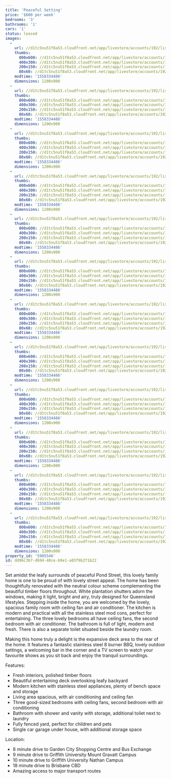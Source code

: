 ```yaml
---
title: 'Peaceful Setting'
price: '$600 per week'
bedrooms: '3'
bathrooms: '1'
cars: '1'
status: leased
images:
  -
    url: //d1tc5nu51f8a53.cloudfront.net/app/livestore/accounts/192/listings/1922094/images/Pond-22-Front-Daynes_3839-1a41-88e7-c2fa-762f-fdbc-a493-550f_20190520044041.jpg
    thumbs:
      800x600: //d1tc5nu51f8a53.cloudfront.net/app/livestore/accounts/192/listings/1922094/images/Pond-22-Front-Daynes_3839-1a41-88e7-c2fa-762f-fdbc-a493-550f_20190520044041_800x600.jpg
      400x300: //d1tc5nu51f8a53.cloudfront.net/app/livestore/accounts/192/listings/1922094/images/Pond-22-Front-Daynes_3839-1a41-88e7-c2fa-762f-fdbc-a493-550f_20190520044041_400x300.jpg
      200x150: //d1tc5nu51f8a53.cloudfront.net/app/livestore/accounts/192/listings/1922094/images/Pond-22-Front-Daynes_3839-1a41-88e7-c2fa-762f-fdbc-a493-550f_20190520044041_200x150.jpg
      80x60: //d1tc5nu51f8a53.cloudfront.net/app/livestore/accounts/192/listings/1922094/images/Pond-22-Front-Daynes_3839-1a41-88e7-c2fa-762f-fdbc-a493-550f_20190520044041_80x60.jpg
    modtime: '1558334486'
    dimensions: 1200x900
  -
    url: //d1tc5nu51f8a53.cloudfront.net/app/livestore/accounts/192/listings/1922094/images/Pond-22-Deck-Daynes-_59d7-7c9a-ca23-bd1a-3a98-4a23-1859-5f9f_20190520043853.jpg
    thumbs:
      800x600: //d1tc5nu51f8a53.cloudfront.net/app/livestore/accounts/192/listings/1922094/images/Pond-22-Deck-Daynes-_59d7-7c9a-ca23-bd1a-3a98-4a23-1859-5f9f_20190520043853_800x600.jpg
      400x300: //d1tc5nu51f8a53.cloudfront.net/app/livestore/accounts/192/listings/1922094/images/Pond-22-Deck-Daynes-_59d7-7c9a-ca23-bd1a-3a98-4a23-1859-5f9f_20190520043853_400x300.jpg
      200x150: //d1tc5nu51f8a53.cloudfront.net/app/livestore/accounts/192/listings/1922094/images/Pond-22-Deck-Daynes-_59d7-7c9a-ca23-bd1a-3a98-4a23-1859-5f9f_20190520043853_200x150.jpg
      80x60: //d1tc5nu51f8a53.cloudfront.net/app/livestore/accounts/192/listings/1922094/images/Pond-22-Deck-Daynes-_59d7-7c9a-ca23-bd1a-3a98-4a23-1859-5f9f_20190520043853_80x60.jpg
    modtime: '1558334486'
    dimensions: 1200x900
  -
    url: //d1tc5nu51f8a53.cloudfront.net/app/livestore/accounts/192/listings/1922094/images/Pond-22-Deck2-Daynes_8ed3-93d1-36e5-e654-27c7-9035-9350-f350_20190520043849.jpg
    thumbs:
      800x600: //d1tc5nu51f8a53.cloudfront.net/app/livestore/accounts/192/listings/1922094/images/Pond-22-Deck2-Daynes_8ed3-93d1-36e5-e654-27c7-9035-9350-f350_20190520043849_800x600.jpg
      400x300: //d1tc5nu51f8a53.cloudfront.net/app/livestore/accounts/192/listings/1922094/images/Pond-22-Deck2-Daynes_8ed3-93d1-36e5-e654-27c7-9035-9350-f350_20190520043849_400x300.jpg
      200x150: //d1tc5nu51f8a53.cloudfront.net/app/livestore/accounts/192/listings/1922094/images/Pond-22-Deck2-Daynes_8ed3-93d1-36e5-e654-27c7-9035-9350-f350_20190520043849_200x150.jpg
      80x60: //d1tc5nu51f8a53.cloudfront.net/app/livestore/accounts/192/listings/1922094/images/Pond-22-Deck2-Daynes_8ed3-93d1-36e5-e654-27c7-9035-9350-f350_20190520043849_80x60.jpg
    modtime: '1558334486'
    dimensions: 1200x900
  -
    url: //d1tc5nu51f8a53.cloudfront.net/app/livestore/accounts/192/listings/1922094/images/Pond-22-Backyard-Day_92af-f084-d0d7-8c14-7e4d-f88a-c1c8-f2ab_20190520044046.jpg
    thumbs:
      800x600: //d1tc5nu51f8a53.cloudfront.net/app/livestore/accounts/192/listings/1922094/images/Pond-22-Backyard-Day_92af-f084-d0d7-8c14-7e4d-f88a-c1c8-f2ab_20190520044046_800x600.jpg
      400x300: //d1tc5nu51f8a53.cloudfront.net/app/livestore/accounts/192/listings/1922094/images/Pond-22-Backyard-Day_92af-f084-d0d7-8c14-7e4d-f88a-c1c8-f2ab_20190520044046_400x300.jpg
      200x150: //d1tc5nu51f8a53.cloudfront.net/app/livestore/accounts/192/listings/1922094/images/Pond-22-Backyard-Day_92af-f084-d0d7-8c14-7e4d-f88a-c1c8-f2ab_20190520044046_200x150.jpg
      80x60: //d1tc5nu51f8a53.cloudfront.net/app/livestore/accounts/192/listings/1922094/images/Pond-22-Backyard-Day_92af-f084-d0d7-8c14-7e4d-f88a-c1c8-f2ab_20190520044046_80x60.jpg
    modtime: '1558334486'
    dimensions: 1200x900
  -
    url: //d1tc5nu51f8a53.cloudfront.net/app/livestore/accounts/192/listings/1922094/images/Pond-22-Living2-Dayn_f4ef-a96b-fdfb-ed86-56e0-9122-85fb-cbf5_20190520043839.jpg
    thumbs:
      800x600: //d1tc5nu51f8a53.cloudfront.net/app/livestore/accounts/192/listings/1922094/images/Pond-22-Living2-Dayn_f4ef-a96b-fdfb-ed86-56e0-9122-85fb-cbf5_20190520043839_800x600.jpg
      400x300: //d1tc5nu51f8a53.cloudfront.net/app/livestore/accounts/192/listings/1922094/images/Pond-22-Living2-Dayn_f4ef-a96b-fdfb-ed86-56e0-9122-85fb-cbf5_20190520043839_400x300.jpg
      200x150: //d1tc5nu51f8a53.cloudfront.net/app/livestore/accounts/192/listings/1922094/images/Pond-22-Living2-Dayn_f4ef-a96b-fdfb-ed86-56e0-9122-85fb-cbf5_20190520043839_200x150.jpg
      80x60: //d1tc5nu51f8a53.cloudfront.net/app/livestore/accounts/192/listings/1922094/images/Pond-22-Living2-Dayn_f4ef-a96b-fdfb-ed86-56e0-9122-85fb-cbf5_20190520043839_80x60.jpg
    modtime: '1558334486'
    dimensions: 1200x900
  -
    url: //d1tc5nu51f8a53.cloudfront.net/app/livestore/accounts/192/listings/1922094/images/Pond-22-Living3-Dayn_5668-3e00-089f-430d-ceec-896e-ce76-f962_20190520043836.jpg
    thumbs:
      800x600: //d1tc5nu51f8a53.cloudfront.net/app/livestore/accounts/192/listings/1922094/images/Pond-22-Living3-Dayn_5668-3e00-089f-430d-ceec-896e-ce76-f962_20190520043836_800x600.jpg
      400x300: //d1tc5nu51f8a53.cloudfront.net/app/livestore/accounts/192/listings/1922094/images/Pond-22-Living3-Dayn_5668-3e00-089f-430d-ceec-896e-ce76-f962_20190520043836_400x300.jpg
      200x150: //d1tc5nu51f8a53.cloudfront.net/app/livestore/accounts/192/listings/1922094/images/Pond-22-Living3-Dayn_5668-3e00-089f-430d-ceec-896e-ce76-f962_20190520043836_200x150.jpg
      80x60: //d1tc5nu51f8a53.cloudfront.net/app/livestore/accounts/192/listings/1922094/images/Pond-22-Living3-Dayn_5668-3e00-089f-430d-ceec-896e-ce76-f962_20190520043836_80x60.jpg
    modtime: '1558334486'
    dimensions: 1200x900
  -
    url: //d1tc5nu51f8a53.cloudfront.net/app/livestore/accounts/192/listings/1922094/images/Pond-22-Living-Dayne_8ec9-bca5-8181-b6a6-cab1-4ff0-ff08-e578_20190520043842.jpg
    thumbs:
      800x600: //d1tc5nu51f8a53.cloudfront.net/app/livestore/accounts/192/listings/1922094/images/Pond-22-Living-Dayne_8ec9-bca5-8181-b6a6-cab1-4ff0-ff08-e578_20190520043842_800x600.jpg
      400x300: //d1tc5nu51f8a53.cloudfront.net/app/livestore/accounts/192/listings/1922094/images/Pond-22-Living-Dayne_8ec9-bca5-8181-b6a6-cab1-4ff0-ff08-e578_20190520043842_400x300.jpg
      200x150: //d1tc5nu51f8a53.cloudfront.net/app/livestore/accounts/192/listings/1922094/images/Pond-22-Living-Dayne_8ec9-bca5-8181-b6a6-cab1-4ff0-ff08-e578_20190520043842_200x150.jpg
      80x60: //d1tc5nu51f8a53.cloudfront.net/app/livestore/accounts/192/listings/1922094/images/Pond-22-Living-Dayne_8ec9-bca5-8181-b6a6-cab1-4ff0-ff08-e578_20190520043842_80x60.jpg
    modtime: '1558334486'
    dimensions: 1200x900
  -
    url: //d1tc5nu51f8a53.cloudfront.net/app/livestore/accounts/192/listings/1922094/images/Pond-22-Kitchen2-Day_16c1-b0b0-9064-5cb9-fba2-400a-d812-f193_20190520043844.jpg
    thumbs:
      800x600: //d1tc5nu51f8a53.cloudfront.net/app/livestore/accounts/192/listings/1922094/images/Pond-22-Kitchen2-Day_16c1-b0b0-9064-5cb9-fba2-400a-d812-f193_20190520043844_800x600.jpg
      400x300: //d1tc5nu51f8a53.cloudfront.net/app/livestore/accounts/192/listings/1922094/images/Pond-22-Kitchen2-Day_16c1-b0b0-9064-5cb9-fba2-400a-d812-f193_20190520043844_400x300.jpg
      200x150: //d1tc5nu51f8a53.cloudfront.net/app/livestore/accounts/192/listings/1922094/images/Pond-22-Kitchen2-Day_16c1-b0b0-9064-5cb9-fba2-400a-d812-f193_20190520043844_200x150.jpg
      80x60: //d1tc5nu51f8a53.cloudfront.net/app/livestore/accounts/192/listings/1922094/images/Pond-22-Kitchen2-Day_16c1-b0b0-9064-5cb9-fba2-400a-d812-f193_20190520043844_80x60.jpg
    modtime: '1558334486'
    dimensions: 1200x900
  -
    url: //d1tc5nu51f8a53.cloudfront.net/app/livestore/accounts/192/listings/1922094/images/Pond-22-Kitchen-Dayn_09c8-911e-08c7-5c68-699e-2bbd-5bc9-4ba2_20190520043846.jpg
    thumbs:
      800x600: //d1tc5nu51f8a53.cloudfront.net/app/livestore/accounts/192/listings/1922094/images/Pond-22-Kitchen-Dayn_09c8-911e-08c7-5c68-699e-2bbd-5bc9-4ba2_20190520043846_800x600.jpg
      400x300: //d1tc5nu51f8a53.cloudfront.net/app/livestore/accounts/192/listings/1922094/images/Pond-22-Kitchen-Dayn_09c8-911e-08c7-5c68-699e-2bbd-5bc9-4ba2_20190520043846_400x300.jpg
      200x150: //d1tc5nu51f8a53.cloudfront.net/app/livestore/accounts/192/listings/1922094/images/Pond-22-Kitchen-Dayn_09c8-911e-08c7-5c68-699e-2bbd-5bc9-4ba2_20190520043846_200x150.jpg
      80x60: //d1tc5nu51f8a53.cloudfront.net/app/livestore/accounts/192/listings/1922094/images/Pond-22-Kitchen-Dayn_09c8-911e-08c7-5c68-699e-2bbd-5bc9-4ba2_20190520043846_80x60.jpg
    modtime: '1558334486'
    dimensions: 1200x900
  -
    url: //d1tc5nu51f8a53.cloudfront.net/app/livestore/accounts/192/listings/1922094/images/Pond-22-Bed1-Daynes-_ca52-ebe5-f291-d69f-03e0-29f5-3c17-8ac0_20190520043858.jpg
    thumbs:
      800x600: //d1tc5nu51f8a53.cloudfront.net/app/livestore/accounts/192/listings/1922094/images/Pond-22-Bed1-Daynes-_ca52-ebe5-f291-d69f-03e0-29f5-3c17-8ac0_20190520043858_800x600.jpg
      400x300: //d1tc5nu51f8a53.cloudfront.net/app/livestore/accounts/192/listings/1922094/images/Pond-22-Bed1-Daynes-_ca52-ebe5-f291-d69f-03e0-29f5-3c17-8ac0_20190520043858_400x300.jpg
      200x150: //d1tc5nu51f8a53.cloudfront.net/app/livestore/accounts/192/listings/1922094/images/Pond-22-Bed1-Daynes-_ca52-ebe5-f291-d69f-03e0-29f5-3c17-8ac0_20190520043858_200x150.jpg
      80x60: //d1tc5nu51f8a53.cloudfront.net/app/livestore/accounts/192/listings/1922094/images/Pond-22-Bed1-Daynes-_ca52-ebe5-f291-d69f-03e0-29f5-3c17-8ac0_20190520043858_80x60.jpg
    modtime: '1558334486'
    dimensions: 1200x900
  -
    url: //d1tc5nu51f8a53.cloudfront.net/app/livestore/accounts/192/listings/1922094/images/Pond-22-Bed2-Daynes-_b6b8-c008-5858-d9b5-4920-3807-600e-e74a_20190520043856.jpg
    thumbs:
      800x600: //d1tc5nu51f8a53.cloudfront.net/app/livestore/accounts/192/listings/1922094/images/Pond-22-Bed2-Daynes-_b6b8-c008-5858-d9b5-4920-3807-600e-e74a_20190520043856_800x600.jpg
      400x300: //d1tc5nu51f8a53.cloudfront.net/app/livestore/accounts/192/listings/1922094/images/Pond-22-Bed2-Daynes-_b6b8-c008-5858-d9b5-4920-3807-600e-e74a_20190520043856_400x300.jpg
      200x150: //d1tc5nu51f8a53.cloudfront.net/app/livestore/accounts/192/listings/1922094/images/Pond-22-Bed2-Daynes-_b6b8-c008-5858-d9b5-4920-3807-600e-e74a_20190520043856_200x150.jpg
      80x60: //d1tc5nu51f8a53.cloudfront.net/app/livestore/accounts/192/listings/1922094/images/Pond-22-Bed2-Daynes-_b6b8-c008-5858-d9b5-4920-3807-600e-e74a_20190520043856_80x60.jpg
    modtime: '1558334486'
    dimensions: 1200x900
  -
    url: //d1tc5nu51f8a53.cloudfront.net/app/livestore/accounts/192/listings/1922094/images/Pond-22-Bathroom-Day_8358-caad-3188-78ac-2ca4-8bdd-ed2b-8725_20190520043857.jpg
    thumbs:
      800x600: //d1tc5nu51f8a53.cloudfront.net/app/livestore/accounts/192/listings/1922094/images/Pond-22-Bathroom-Day_8358-caad-3188-78ac-2ca4-8bdd-ed2b-8725_20190520043857_800x600.jpg
      400x300: //d1tc5nu51f8a53.cloudfront.net/app/livestore/accounts/192/listings/1922094/images/Pond-22-Bathroom-Day_8358-caad-3188-78ac-2ca4-8bdd-ed2b-8725_20190520043857_400x300.jpg
      200x150: //d1tc5nu51f8a53.cloudfront.net/app/livestore/accounts/192/listings/1922094/images/Pond-22-Bathroom-Day_8358-caad-3188-78ac-2ca4-8bdd-ed2b-8725_20190520043857_200x150.jpg
      80x60: //d1tc5nu51f8a53.cloudfront.net/app/livestore/accounts/192/listings/1922094/images/Pond-22-Bathroom-Day_8358-caad-3188-78ac-2ca4-8bdd-ed2b-8725_20190520043857_80x60.jpg
    modtime: '1558334486'
    dimensions: 1200x900
property_id: '5905546'
id: dd96c3b7-d694-48ce-b9e1-a03f9b2f1b22
---
```

Set amidst the leafy surrounds of peaceful Pond Street, this lovely family home is one to be proud of with lovely street appeal. The home has been thoughtfully renovated with the neutral colour scheme complementing the beautiful timber floors throughout. White plantation shutters adorn the windows, making it light, bright and airy, truly designed for Queensland lifestyles. Stepping inside the home, you are welcomed by the lovely, spacious family room with ceiling fan and air conditioner. The kitchen is modern and practical with all the stainless steel mod cons, perfect for entertaining. The three lovely bedrooms all have ceiling fans, the second bedroom with air conditioner. The bathroom is full of light, modern and fresh. There is also a separate toilet situated beside the laundry room.

Making this home truly a delight is the expansive deck area to the rear of the home. It features a fantastic stainless steel 8 burner BBQ, lovely outdoor settings, a welcoming bar in the corner and a TV screen to watch your favourite shows as you sit back and enjoy the tranquil surroundings.

Features:

*  Fresh interiors, polished timber floors
*  Beautiful entertaining deck overlooking leafy backyard
*  Modern kitchen with stainless steel appliances, plenty of bench space and storage
*  Living area spacious, with air conditioning and ceiling fan
*  Three good-sized bedrooms with ceiling fans, second bedroom with air conditioning
*  Bathroom with shower and vanity with storage, additional toilet next to laundry
*  Fully fenced yard, perfect for children and pets
*  Single car garage under house, with additional storage space

Location:

*  8 minute drive to Garden City Shopping Centre and Bus Exchange
*  9 minute drive to Griffith University Mount Gravatt Campus
*  10 minute drive to Griffith University Nathan Campus
*  18 minute drive to Brisbane CBD
*  Amazing access to major transport routes